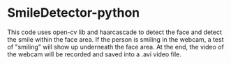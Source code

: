 # SmileDetector-python
This code uses open-cv lib and haarcascade to detect the face and detect the smile within the face area. If the person is smiling in the webcam, a test of "smiling" will show up underneath the face area. At the end, the video of the webcam will be recorded and saved into a .avi video file.
